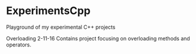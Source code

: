 # ExperimentsCpp
Playground of my experimental C++ projects

Overloading 2-11-16
Contains project focusing on overloading methods and operators.